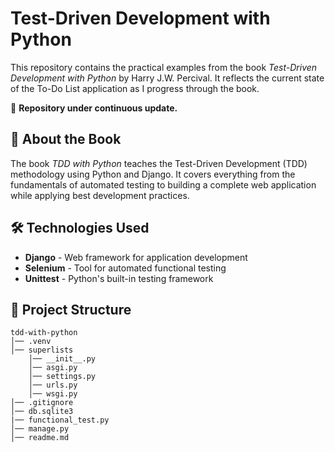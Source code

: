 # Test-Driven Development with Python

This repository contains the practical examples from the book *Test-Driven Development with Python* by Harry J.W. Percival. It reflects the current state of the To-Do List application as I progress through the book. 

📌 **Repository under continuous update.**  

## 📖 About the Book  
The book *TDD with Python* teaches the Test-Driven Development (TDD) methodology using Python and Django. It covers everything from the fundamentals of automated testing to building a complete web application while applying best development practices.  

## 🛠️ Technologies Used
- **Django** - Web framework for application development  
- **Selenium** - Tool for automated functional testing  
- **Unittest** - Python's built-in testing framework  

## 📂 Project Structure
```
tdd-with-python
│── .venv
│── superlists
    │── __init__.py
    │── asgi.py
    │── settings.py
    │── urls.py
    │── wsgi.py
│── .gitignore
│── db.sqlite3
|── functional_test.py
│── manage.py
│── readme.md
```
